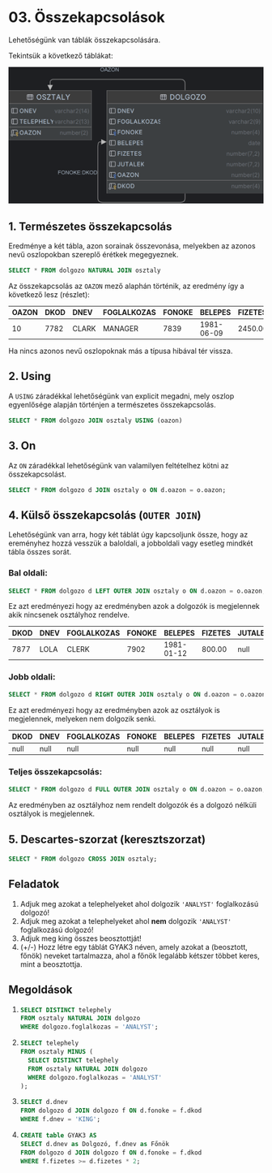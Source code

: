 # 03. Összekapcsolások
Lehetőségünk van táblák összekapcsolására.

Tekintsük a következő táblákat:

![](./table1.png)

## 1. Természetes összekapcsolás

Eredménye a két tábla, azon sorainak összevonása, melyekben az azonos nevű oszlopokban szereplő érétkek megegyeznek.
```sql
SELECT * FROM dolgozo NATURAL JOIN osztaly
```
Az összekapcsolás az `OAZON` mező alaphán történik, az eredmény így a következő lesz (részlet):

<div class='table'>

| OAZON | DKOD | DNEV | FOGLALKOZAS | FONOKE | BELEPES | FIZETES | JUTALEK | ONEV | TELEPHELY |
| :--- | :--- | :--- | :--- | :--- | :--- | :--- | :--- | :--- | :--- |
| 10 | 7782 | CLARK | MANAGER | 7839 | 1981-06-09 | 2450.00 | null | ACCOUNTING | NEW YORK |

</div>

Ha nincs azonos nevű oszlopoknak más a típusa hibával tér vissza.

## 2. Using
A `USING` záradékkal lehetőségünk van explicit megadni, mely oszlop egyenlősége alapján történjen a természetes összekapcsolás.
```sql
SELECT * FROM dolgozo JOIN osztaly USING (oazon)
```

## 3. On
Az `ON` záradékkal lehetőségünk van valamilyen feltételhez kötni az összekapcsolást.
```sql
SELECT * FROM dolgozo d JOIN osztaly o ON d.oazon = o.oazon;
```

## 4. Külső összekapcsolás (`OUTER JOIN`)
Lehetőségünk van arra, hogy két táblát úgy kapcsoljunk össze, hogy az ereményhez hozzá vesszük a baloldali, a jobboldali vagy esetleg mindkét tábla összes sorát.

### Bal oldali:
```sql
SELECT * FROM dolgozo d LEFT OUTER JOIN osztaly o ON d.oazon = o.oazon;
```
Ez azt eredményezi hogy az eredményben azok a dolgozók is megjelennek akik nincsenek osztályhoz rendelve.

<div class='table'>

| DKOD | DNEV | FOGLALKOZAS | FONOKE | BELEPES | FIZETES | JUTALEK | OAZON | OAZON | ONEV | TELEPHELY |
| :--- | :--- | :--- | :--- | :--- | :--- | :--- | :--- | :--- | :--- | :--- |
| 7877 | LOLA | CLERK | 7902 | 1981-01-12 | 800.00 | null | null | null | null | null |

</div>

### Jobb oldali:
```sql
SELECT * FROM dolgozo d RIGHT OUTER JOIN osztaly o ON d.oazon = o.oazon;
```
Ez azt eredményezi hogy az eredményben azok az osztályok is megjelennek, melyeken nem dolgozik senki.
<div class='table'>

| DKOD | DNEV | FOGLALKOZAS | FONOKE | BELEPES | FIZETES | JUTALEK | OAZON | OAZON | ONEV | TELEPHELY |
| :--- | :--- | :--- | :--- | :--- | :--- | :--- | :--- | :--- | :--- | :--- |
| null | null | null | null | null | null | null | null | 40 | OPERATIONS | BOSTON |

</div>

### Teljes összekapcsolás:
```sql
SELECT * FROM dolgozo d FULL OUTER JOIN osztaly o ON d.oazon = o.oazon;
```
Az eredményben az osztályhoz nem rendelt dolgozók és a dolgozó nélküli osztályok is megjelennek.

## 5. Descartes-szorzat (keresztszorzat)
```sql
SELECT * FROM dolgozo CROSS JOIN osztaly;
```

## Feladatok

1. Adjuk meg azokat a telephelyeket ahol dolgozik `'ANALYST'` foglalkozású dolgozó!
2. Adjuk meg azokat a telephelyeket ahol **nem** dolgozik `'ANALYST'` foglalkozású dolgozó!
3. Adjuk meg king összes beosztottját!
4. (+/-) Hozz létre egy táblát GYAK3 néven, amely azokat a (beosztott, főnök) neveket tartalmazza, ahol a főnök legalább kétszer többet keres, mint a beosztottja.

## Megoldások
1.
    ```sql
    SELECT DISTINCT telephely
    FROM osztaly NATURAL JOIN dolgozo
    WHERE dolgozo.foglalkozas = 'ANALYST';
    ```
2.
    ```sql
    SELECT telephely
    FROM osztaly MINUS (
      SELECT DISTINCT telephely
      FROM osztaly NATURAL JOIN dolgozo
      WHERE dolgozo.foglalkozas = 'ANALYST'
    );
    ```
3.
    ```sql
    SELECT d.dnev
    FROM dolgozo d JOIN dolgozo f ON d.fonoke = f.dkod
    WHERE f.dnev = 'KING';
    ```
4.
    ```sql
    CREATE table GYAK3 AS
    SELECT d.dnev as Dolgozó, f.dnev as Főnök
    FROM dolgozo d JOIN dolgozo f ON d.fonoke = f.dkod
    WHERE f.fizetes >= d.fizetes * 2;
    ```
